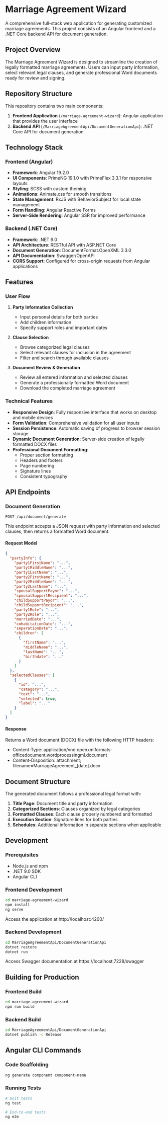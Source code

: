 # Marriage Agreement Wizard

A comprehensive full-stack web application for generating customized marriage agreements. This project consists of an Angular frontend and a .NET Core backend API for document generation.

## Project Overview

The Marriage Agreement Wizard is designed to streamline the creation of legally formatted marriage agreements. Users can input party information, select relevant legal clauses, and generate professional Word documents ready for review and signing.

## Repository Structure

This repository contains two main components:

1. **Frontend Application** (`/marriage-agreement-wizard`): Angular application that provides the user interface
2. **Backend API** (`/MarriageAgreementApi/DocumentGenerationApi`): .NET Core API for document generation

## Technology Stack

### Frontend (Angular)
- **Framework**: Angular 19.2.0
- **UI Components**: PrimeNG 19.1.0 with PrimeFlex 3.3.1 for responsive layouts
- **Styling**: SCSS with custom theming
- **Animations**: Animate.css for smooth transitions
- **State Management**: RxJS with BehaviorSubject for local state management
- **Form Handling**: Angular Reactive Forms
- **Server-Side Rendering**: Angular SSR for improved performance

### Backend (.NET Core)
- **Framework**: .NET 9.0
- **API Architecture**: RESTful API with ASP.NET Core
- **Document Generation**: DocumentFormat.OpenXML 3.3.0
- **API Documentation**: Swagger/OpenAPI
- **CORS Support**: Configured for cross-origin requests from Angular applications

## Features

### User Flow
1. **Party Information Collection**
   - Input personal details for both parties
   - Add children information
   - Specify support roles and important dates

2. **Clause Selection**
   - Browse categorized legal clauses
   - Select relevant clauses for inclusion in the agreement
   - Filter and search through available clauses

3. **Document Review & Generation**
   - Review all entered information and selected clauses
   - Generate a professionally formatted Word document
   - Download the completed marriage agreement

### Technical Features
- **Responsive Design**: Fully responsive interface that works on desktop and mobile devices
- **Form Validation**: Comprehensive validation for all user inputs
- **Session Persistence**: Automatic saving of progress to browser session storage
- **Dynamic Document Generation**: Server-side creation of legally formatted DOCX files
- **Professional Document Formatting**:
  - Proper section formatting
  - Headers and footers
  - Page numbering
  - Signature lines
  - Consistent typography

## API Endpoints

### Document Generation
```
POST /api/document/generate
```

This endpoint accepts a JSON request with party information and selected clauses, then returns a formatted Word document.

#### Request Model

```json
{
  "partyInfo": {
    "party1FirstName": "...",
    "party1MiddleName": "...",
    "party1LastName": "...",
    "party2FirstName": "...",
    "party2MiddleName": "...",
    "party2LastName": "...",
    "spousalSupportPayor": "...",
    "spousalSupportRecipient": "...",
    "childSupportPayor": "...",
    "childSupportRecipient": "...",
    "party1Role": "...",
    "party2Role": "...",
    "marriedDate": "...",
    "cohabitationDate": "...",
    "separationDate": "...",
    "children": [
      {
        "firstName": "...",
        "middleName": "...",
        "lastName": "...",
        "birthdate": "..."
      }
    ]
  },
  "selectedClauses": [
    {
      "id": "...",
      "category": "...",
      "text": "...",
      "selected": true,
      "label": "..."
    }
  ]
}
```

#### Response

Returns a Word document (DOCX) file with the following HTTP headers:
- Content-Type: application/vnd.openxmlformats-officedocument.wordprocessingml.document
- Content-Disposition: attachment; filename=MarriageAgreement_[date].docx

## Document Structure

The generated document follows a professional legal format with:

1. **Title Page**: Document title and party information
2. **Categorized Sections**: Clauses organized by legal categories
3. **Formatted Clauses**: Each clause properly numbered and formatted
4. **Execution Section**: Signature lines for both parties
5. **Schedules**: Additional information in separate sections when applicable

## Development

### Prerequisites
- Node.js and npm
- .NET 9.0 SDK
- Angular CLI

### Frontend Development
```bash
cd marriage-agreement-wizard
npm install
ng serve
```
Access the application at http://localhost:4200/

### Backend Development
```bash
cd MarriageAgreementApi/DocumentGenerationApi
dotnet restore
dotnet run
```
Access Swagger documentation at https://localhost:7228/swagger

## Building for Production

### Frontend Build
```bash
cd marriage-agreement-wizard
npm run build
```

### Backend Build
```bash
cd MarriageAgreementApi/DocumentGenerationApi
dotnet publish -c Release
```

## Angular CLI Commands

### Code Scaffolding
```bash
ng generate component component-name
```

### Running Tests
```bash
# Unit tests
ng test

# End-to-end tests
ng e2e
``` 